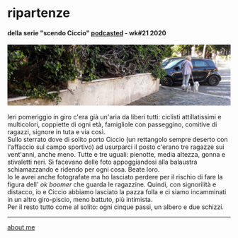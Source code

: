 # ripartenze  
#### della serie "scendo Ciccio" [podcasted](https://anchor.fm/cacioman) -  wk#21 2020  

![](/20wk21scendoilcane2305.png "Frascati")

Ieri pomeriggio in giro c'era già un'aria da liberi tutti: ciclisti attillatissimi e multicolori, coppiette di ogni età, famigliole con passeggino, comitive di ragazzi, signore in tuta e via così.  
Sullo sterrato dove di solito porto Ciccio (un rettangolo sempre deserto con l'affaccio sul campo sportivo) ad usurparci il posto c'erano tre ragazze sui vent'anni, anche meno. Tutte e tre uguali: pienotte, media altezza, gonna e stivaletti neri. Si facevano delle foto appoggiandosi alla balaustra schiamazzando e ridendo per ogni cosa. Beate loro.     
Io le avrei anche fotografate ma ho lasciato perdere per il rischio di fare la figura dell' *ok boomer* che guarda le ragazzine. Quindi, con signorilità e distacco, io e Ciccio abbiamo lasciato la pazza folla e ci siamo incamminati in un altro giro-piscio, meno battuto, più intimista.  
Per il resto tutto come al solito: ogni cinque passi, un albero e due schizzi.  

---  
[about me](https://about.me/cacioman)

